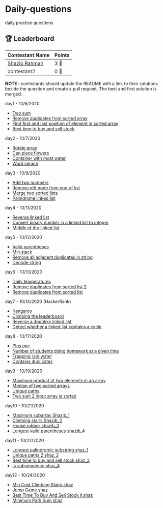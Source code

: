 # Daily-questions

daily practise questions

[//]: # "This section should only be updated by the owners of the organization."

## 🏆 Leaderboard

| Contestant Name | Points |
| --------------- | ------ |
| [Shazib Rahman](https://github.com/shazx06)     | 3 🏅   |
| contestant2     | 0 🏅   |

**NOTE :** contestants should update the README with a link to their solutions beside the question and create a pull request. The best and first solution is merged.

day1 - 10/6/2020

- [Two sum](https://leetcode.com/problems/two-sum/)
- [Remove duplicates from sorted array](https://leetcode.com/problems/remove-duplicates-from-sorted-array/)
- [Find first and last position of element in sorted array](https://leetcode.com/problems/find-first-and-last-position-of-element-in-sorted-array/)
- [Best time to buy and sell stock](https://leetcode.com/problems/best-time-to-buy-and-sell-stock/)

day2 - 10/7/2020

- [Rotate array](https://leetcode.com/problems/rotate-array/)
- [Can place flowers](https://leetcode.com/problems/can-place-flowers/)
- [Container with most water](https://leetcode.com/problems/container-with-most-water/)
- [Word serach](https://leetcode.com/problems/word-search/)

day3 - 10/9/2020

- [Add two numbers](https://leetcode.com/problems/add-two-numbers/)
- [Remove nth node from end of list](https://leetcode.com/problems/remove-nth-node-from-end-of-list/)
- [Merge two sorted lists](https://leetcode.com/problems/merge-two-sorted-lists/)
- [Palindrome linked list](https://leetcode.com/problems/palindrome-linked-list/)

day4 - 10/11/2020

- [Reverse linked list](https://leetcode.com/problems/reverse-linked-list/)
- [Convert binary number in a linked list to integer](https://leetcode.com/problems/convert-binary-number-in-a-linked-list-to-integer/)
- [Middle of the linked list](https://leetcode.com/problems/middle-of-the-linked-list/)

day5 - 10/12/2020

- [Valid parentheses](https://leetcode.com/problems/valid-parentheses/)
- [Min stack](https://leetcode.com/problems/min-stack/)
- [Remove all adjacent duplicates in string](https://leetcode.com/problems/remove-all-adjacent-duplicates-in-string/)
- [Decode string](https://leetcode.com/problems/decode-string/)

day6 - 10/13/2020

- [Daily temperatures](https://leetcode.com/problems/daily-temperatures/)
- [Remove duplicates from sorted list 2](https://leetcode.com/problems/remove-duplicates-from-sorted-list-ii/)
- [Remove duplicates from sorted list](https://leetcode.com/problems/remove-duplicates-from-sorted-list/)

day7 - 10/14/2020 (HackerRank)

- [Kangaroo](https://www.hackerrank.com/challenges/kangaroo/problem)
- [Climbing the leaderboard](https://www.hackerrank.com/challenges/climbing-the-leaderboard/problem)
- [Reverse a doubkky linked list](https://www.hackerrank.com/challenges/reverse-a-doubly-linked-list/problem)
- [Detect whether a linked list contains a cycle](https://www.hackerrank.com/challenges/detect-whether-a-linked-list-contains-a-cycle/problem)

day8 - 10/17/2020

- [Plus one](https://leetcode.com/problems/plus-one/)
- [Number of students doing homework at a given time](https://leetcode.com/problems/number-of-students-doing-homework-at-a-given-time/)
- [Trapping rain water](https://leetcode.com/problems/trapping-rain-water)
- [Contains duplicates](https://leetcode.com/problems/contains-duplicate)

day9 - 10/19/2020

- [Maximum product of two elements in an array](https://leetcode.com/problems/maximum-product-of-two-elements-in-an-array)
- [Median of two sorted arrays](https://leetcode.com/problems/median-of-two-sorted-arrays/)
- [Unique paths](https://leetcode.com/problems/unique-paths/)
- [Two sum 2 input array is sorted](https://leetcode.com/problems/two-sum-ii-input-array-is-sorted/)

day10 - 10/21/2020


- [Maximum subarray](https://leetcode.com/problems/maximum-subarray/)[ Shazib_1](https://github.com/shazx06/cp/blob/main/21oct/1.py)
- [Climbing stairs](https://leetcode.com/problems/climbing-stairs/)[ Shazib_2](https://github.com/shazx06/cp/blob/main/21oct/2.py)
- [House robber](https://leetcode.com/problems/house-robber/)[ shazib_3](https://github.com/shazx06/cp/blob/main/21oct/3.py)
- [Longest valid parentheses](https://leetcode.com/problems/longest-valid-parentheses/)[ shazib_4](https://github.com/shazx06/cp/blob/main/21oct/4.py)

day11 - 10/22/2020

- [Longest palindromic substring](https://leetcode.com/problems/longest-palindromic-substring/)[ shaz_1](https://github.com/shazx06/cp/blob/main/22oct/1.py)
- [Unique paths 2](https://leetcode.com/problems/unique-paths-ii/)[ shaz_2](https://github.com/shazx06/cp/blob/main/22oct/2.py)
- [Best time to buy and sell stock](https://leetcode.com/problems/best-time-to-buy-and-sell-stock/)[ shaz_3](https://github.com/shazx06/cp/blob/main/22oct/3.py)
- [Is subsequence](https://leetcode.com/problems/is-subsequence/)[ shaz_4](https://github.com/shazx06/cp/blob/main/22oct/4.py)


day12 - 10/24/2020

- [Min Cost Climbing Stairs](https://leetcode.com/problems/min-cost-climbing-stairs/description/)[ shaz](https://github.com/shazx06/cp/blob/main/24oct/1_min_cost_climbing_stairs.py)
- [Jump Game](https://leetcode.com/problems/jump-game/submissions/1)[ shaz](https://github.com/shazx06/cp/blob/main/24oct/2_jump_game.py)
- [Best Time To Buy And Sell Stock II](https://leetcode.com/problems/best-time-to-buy-and-sell-stock-ii/)[ shaz](https://github.com/shazx06/cp/blob/main/24oct/3_buy_sell_stock_2.py)
- [Minimum Path Sum](https://leetcode.com/problems/minimum-path-sum/)[ shaz](https://github.com/shazx06/cp/blob/main/24oct/4_minimun_path_sum.py)
 
